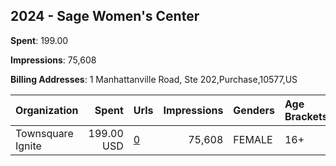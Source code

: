 ## 2024 - Sage Women's Center 
**Spent**: 199.00

**Impressions**: 75,608

**Billing Addresses**: 1 Manhattanville Road, Ste 202,Purchase,10577,US

|Organization|Spent|Urls|Impressions|Genders|Age Brackets|Country Codes|
|:---|---:|:---|---:|:---|:---|:---|
|Townsquare Ignite|199.00 USD|[0](https://www.snap.com/political-ads/asset/ee8f11c8004564fbb38486a6dd06eb5092459fff00007b35fa96b46bd144ad0e?mediaType=jpg)|75,608|FEMALE|16+|united states|
